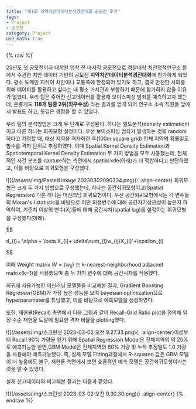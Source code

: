 ```yaml
---
title: "제1회 지역치안데이터분석경진대회 공모전 후기"
tags:
- Project
- 공모전
category: Project
use_math: true
---
```

{% raw %}

23년도 첫 공모전이자 대학원 입학 전 마지막 공모전으로 경찰대학 치안정책연구소 등에서 주관한 치안 데이터 기반의 공모전 **지역치안데이터분석경진대회**에 참가하게 되었다. 평소 도메인 지식이 치안이나 교통쪽에 한정되어 있기도 하고, 결국 안전한 사회를 위해 데이터를 활용하고 싶다는 내 평소 가치관과 부합하기 때문에 참가하지 않을 이유가 없었다. 우리 팀은 주어진 신고데이터를 활용해 보이스피싱 범죄를 예측하고자 했는데, 운좋게도 **118개 팀중 2위(최우수상)** 라는 결과를 얻게 되어 연구소 소속 직원들 앞에서 발표도 하고, 뜻깊은 경험을 할 수 있었다.

우리 팀의 분석방법은 크게 두 단계로 구성된다. 하나는 밀도분석(density estimation)이고 다른 하나는 회귀모형 설정이다. 우선 보이스피싱 범죄가 발생하는 것을 random하다고 가정할 때, 대상 지역을 격자화한 후(100m square grid) 전체 지역의 확률밀도함수를 격자 단위로 추정하였다.
이때 Spatial Kernel Density Estimation과 Spatiotemporal Kernel Density Estimation 두 가지 방법을 모두 사용했는데, 전체적인 사건 분포를 capture하는 측면에서 spatial kde(아래)가 더 적합하다고 판단하였고, 이를 바탕으로 회귀모형을 구성했다.

![](/assets/img/Pasted image 20230302090334.png){: .align-center}
회귀모형은 크게 두 가지 방법으로 구성했는데, 하나는 공간회귀모형이고(Spatial Regression) 다른 하나는 머신러닝 회귀모형이다. 우선 공간회귀모형에서는 각 변수들의 Moran's I statistic을 바탕으로 어떤 외생변수에 대해 공간자기상관성이 높은지 파악하여, 기준치 이상의 변수($X_{i}$)들에 대해 공간시차(spatial lag)를 설정하는 회귀모형을 구성했다(아래).

$$

d_{i}= \alpha + \beta X_{i}+ \delta\sum_{i}w_{ij}X_{i}'+\epsilon_{i}

$$

이때 Weight matrix $W=\{w_{ij}\}$ 는 k-nearest-neighborhood adjacnet matrix(k=1)을 사용했으며 총 두 가지 변수에 대해 공간시차를 적용했다. 

회귀에 사용가능한 머신러닝 모델들을 비교해본 결과, Gradient Boosting Regressor(GBM)가 가장 높은 성능을 보여 bayesian optimization으로 hyperparameter를 튜닝했고, 이를 바탕으로 예측모델을 생성하였다.

또한, 재현율(Recall) 측면에서 다음 그림과 같이 Recall-Grid Ratio plot을 정의해 일정 수준 재현율 도달에 필요한 격자 비율을 plotting했다.

![](/assets/img/스크린샷 2023-03-02 오전 9.27.33.png){: .align-center}이로부터 Recall 90% 가량을 얻기 위해 Spatial Regression Model은 전체지역의 약 25%로 예측가능한 반면,GBM Model은 전체지역의 60% 가량 및 누적 추정밀도 1.0 가량을 사용해야 예측가능했다. 즉, 실제 모델 Fitting과정에서 R-squared 값은 GBM 모델이 더 높음에도 불구, 재현율 측면에서 보면 효율적인 예측 모델은 공간회귀모형이라는 것을 알 수 있었다.

실제 신고데이터와 비교해본 결과는 다음과 같았다.

![](/assets/img/스크린샷 2023-03-02 오전 9.30.30.png){: .align-center}
{% endraw %}